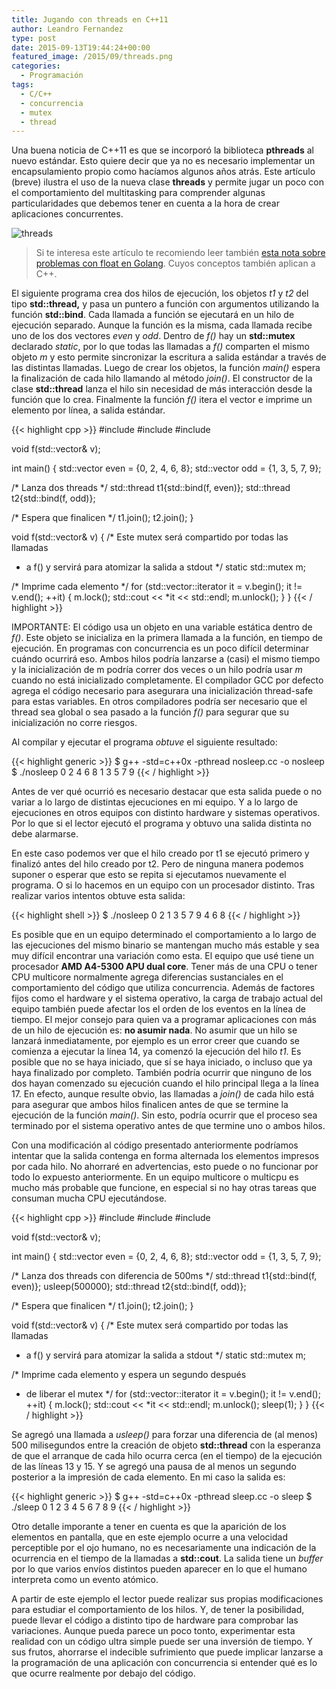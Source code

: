 ```yaml
---
title: Jugando con threads en C++11
author: Leandro Fernandez
type: post
date: 2015-09-13T19:44:24+00:00
featured_image: /2015/09/threads.png
categories:
  - Programación
tags:
  - C/C++
  - concurrencia
  - mutex
  - thread
---
```


Una buena noticia de C++11 es que se incorporó la biblioteca **pthreads** al nuevo estándar. Esto quiere decir que ya no es necesario implementar un encapsulamiento propio como hacíamos algunos años atrás. Este artículo (breve) ilustra el uso de la nueva clase **threads** y permite jugar un poco con el comportamiento del multitasking para comprender algunas particularidades que debemos tener en cuenta a la hora de crear aplicaciones concurrentes.

![threads](/2015/09/threads.png)

> Si te interesa este artículo te recomiendo leer también [esta nota sobre problemas con float en Golang](/problema-de-redondeo-con-float-en-golang). Cuyos conceptos también aplican a C++.

El siguiente programa crea dos hilos de ejecución, los objetos _t1_ y _t2_ del tipo **std::thread,** y pasa un puntero a función con argumentos utilizando la función **std::bind**. Cada llamada a función se ejecutará en un hilo de ejecución separado. Aunque la función es la misma, cada llamada recibe uno de los dos vectores _even_ y _odd_. Dentro de _f()_ hay un **std::mutex** declarado _static_, por lo que todas las llamadas a _f()_ comparten el mismo objeto _m_ y esto permite sincronizar la escritura a salida estándar a través de las distintas llamadas. Luego de crear los objetos, la función _main()_ espera la finalización de cada hilo llamando al método _join()_. El constructor de la clase **std::thread** lanza el hilo sin necesidad de más interacción desde la función que lo crea. Finalmente la función _f()_ itera el vector e imprime un elemento por línea, a salida estándar.

<!--more-->

{{< highlight cpp >}}
#include<iostream>
#include<vector>
#include<thread>
 
void f(std::vector<int>& v);
 
int main()
{
  std::vector<int> even = {0, 2, 4, 6, 8};
  std::vector<int> odd = {1, 3, 5, 7, 9};
 
  /* Lanza dos threads */
  std::thread t1{std::bind(f, even)};
  std::thread t2{std::bind(f, odd)};
 
  /* Espera que finalicen */
  t1.join();
  t2.join();
}
 
 
void f(std::vector<int>& v) {
  /* Este mutex será compartido por todas las llamadas
   * a f() y servirá para atomizar la salida a stdout
   */
  static std::mutex m;
 
  /* Imprime cada elemento */
  for (std::vector<int>::iterator it = v.begin();
        it != v.end();
        ++it) {
    m.lock();
    std::cout << *it << std::endl;
    m.unlock();
  }
}
{{< / highlight >}}

IMPORTANTE: El código usa un objeto en una variable estática dentro de _f()_. Este objeto se inicializa en la primera llamada a la función, en tiempo de ejecución. En programas con concurrencia es un poco difícil determinar cuándo ocurrirá eso. Ambos hilos podría lanzarse a (casi) el mismo tiempo y la inicialización de m podría correr dos veces o un hilo podría usar _m_ cuando no está inicializado completamente. El compilador GCC por defecto agrega el código necesario para asegurara una inicialización thread-safe para estas variables. En otros compiladores podría ser necesario que el thread sea global o sea pasado a la función _f()_ para segurar que su inicialización no corre riesgos.

Al compilar y ejecutar el programa _obtuve_ el siguiente resultado:

{{< highlight generic >}}
$ g++ -std=c++0x -pthread nosleep.cc -o nosleep
$ ./nosleep
0
2
4
6
8
1
3
5
7
9
{{< / highlight >}}

Antes de ver qué ocurrió es necesario destacar que esta salida puede o no variar a lo largo de distintas ejecuciones en mi equipo. Y a lo largo de ejecuciones en otros equipos con distinto hardware y sistemas operativos. Por lo que si el lector ejecutó el programa y obtuvo una salida distinta no debe alarmarse.

En este caso podemos ver que el hilo creado por t1 se ejecutó primero y finalizó antes del hilo creado por t2. Pero de ninguna manera podemos suponer o esperar que esto se repita si ejecutamos nuevamente el programa. O si lo hacemos en un equipo con un procesador distinto. Tras realizar varios intentos obtuve esta salida:

{{< highlight shell >}}
$ ./nosleep
0
2
1
3
5
7
9
4
6
8
{{< / highlight >}}

Es posible que en un equipo determinado el comportamiento a lo largo de las ejecuciones del mismo binario se mantengan mucho más estable y sea muy difícil encontrar una variación como esta. El equipo que usé tiene un procesador **AMD A4-5300 APU dual core**. Tener más de una CPU o tener CPU multicore normalmente agrega diferencias sustanciales en el comportamiento del código que utiliza concurrencia. Además de factores fijos como el hardware y el sistema operativo, la carga de trabajo actual del equipo también puede afectar los el orden de los eventos en la línea de tiempo. El mejor consejo para quien va a programar aplicaciones con más de un hilo de ejecución es: **no asumir nada**. No asumir que un hilo se lanzará inmediatamente, por ejemplo es un error creer que cuando se comienza a ejecutar la línea 14, ya comenzó la ejecución del hilo _t1_. Es posible que no se haya iniciado, que sí se haya iniciado, o incluso que ya haya finalizado por completo. También podría ocurrir que ninguno de los dos hayan comenzado su ejecución cuando el hilo principal llega a la línea 17. En efecto, aunque resulte obvio, las llamadas a _join()_ de cada hilo está para asegurar que ambos hilos finalicen antes de que se termine la ejecución de la función _main()_. Sin esto, podría ocurrir que el proceso sea terminado por el sistema operativo antes de que termine uno o ambos hilos.

Con una modificación al código presentado anteriormente podríamos intentar que la salida contenga en forma alternada los elementos impresos por cada hilo. No ahorraré en advertencias, esto puede o no funcionar por todo lo expuesto anteriormente. En un equipo multicore o multicpu es mucho más probable que funcione, en especial si no hay otras tareas que consuman mucha CPU ejecutándose.

{{< highlight cpp >}}
#include<iostream>
#include<vector>
#include<thread>
 
void f(std::vector<int>& v);
 
int main()
{
  std::vector<int> even = {0, 2, 4, 6, 8};
  std::vector<int> odd = {1, 3, 5, 7, 9};
 
  /* Lanza dos threads con diferencia de 500ms */
  std::thread t1{std::bind(f, even)};
  usleep(500000);
  std::thread t2{std::bind(f, odd)};
 
  /* Espera que finalicen */
  t1.join();
  t2.join();
}
 
 
void f(std::vector<int>& v) {
  /* Este mutex será compartido por todas las llamadas
   * a f() y servirá para atomizar la salida a stdout
   */
  static std::mutex m;
 
  /* Imprime cada elemento y espera un segundo después
   * de liberar el mutex
   */
  for (std::vector<int>::iterator it = v.begin();
        it != v.end();
        ++it) {
    m.lock();
    std::cout << *it << std::endl;
    m.unlock();
    sleep(1);
  }
}
{{< / highlight >}}

Se agregó una llamada a _usleep()_ para forzar una diferencia de (al menos) 500 milisegundos entre la creación de objeto **std::thread** con la esperanza de que el arranque de cada hilo ocurra cerca (en el tiempo) de la ejecución de las líneas 13 y 15. Y se agregó una pausa de al menos un segundo posterior a la impresión de cada elemento. En mi caso la salida es:

{{< highlight generic >}}
$ g++ -std=c++0x -pthread sleep.cc -o sleep
$ ./sleep
0
1
2
3
4
5
6
7
8
9
{{< / highlight >}}

Otro detalle imporante a tener en cuenta es que la aparición de los elementos en pantalla, que en este ejemplo ocurre a una velocidad perceptible por el ojo humano, no es necesariamente una indicación de la ocurrencia en el tiempo de la llamadas a **std::cout**. La salida tiene un _buffer_ por lo que varios envíos distintos pueden aparecer en lo que el humano interpreta como un evento atómico.

A partir de este ejemplo el lector puede realizar sus propias modificaciones para estudiar el comportamiento de los hilos. Y, de tener la posibilidad, puede llevar el código a distinto tipo de hardware para comprobar las variaciones. Aunque pueda parece un poco tonto, experimentar esta realidad con un código ultra simple puede ser una inversión de tiempo. Y sus frutos, ahorrarse el indecible sufrimiento que puede implicar lanzarse a la programación de una aplicación con concurrencia si entender qué es lo que ocurre realmente por debajo del código.
